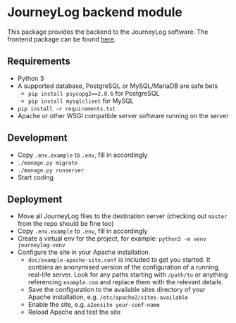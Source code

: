 JourneyLog backend module
=========================

This package provides the backend to the JourneyLog software. The frontend package can be found
[here](https://github.com/soulweaver91/journeylog-fe).

Requirements
------------

- Python 3
- A supported database, PostgreSQL or MySQL/MariaDB are safe bets
  - `pip install psycopg2==2.8.6` for PostgreSQL
  - `pip install mysqlclient` for MySQL
- `pip install -r requirements.txt`
- Apache or other WSGI compatible server software running on the server

Development
-----------

- Copy `.env.example` to `.env`, fill in accordingly
- `./manage.py migrate`
- `./manage.py runserver`
- Start coding

Deployment
----------

- Move all JourneyLog files to the destination server (checking out `master` from the repo should be fine too)
- Copy `.env.example` to `.env`, fill in accordingly
- Create a virtual env for the project, for example: `python3 -m venv journeylog-venv`
- Configure the site in your Apache installation.
  - `doc/example-apache-site.conf` is included to get you started. It contains an anonymised version of the
  configuration of a running, real-life server. Look for any paths starting with `/path/to` or anything referencing
    `example.com` and replace them with the relevant details.
  - Save the configuration to the available sites directory of your Apache installation, e.g.
    `/etc/apache2/sites-available`
  - Enable the site, e.g. `a2ensite your-conf-name`
  - Reload Apache and test the site
